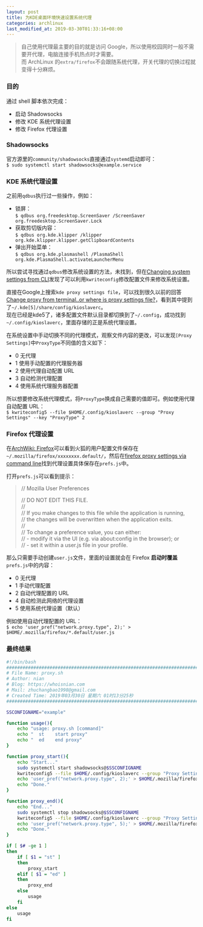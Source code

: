 ```yaml
---
layout: post
title: 为KDE桌面环境快速设置系统代理
categories: archlinux
last_modified_at: 2019-03-30T01:33:16+08:00
---
```


> 自己使用代理最主要的目的就是访问 Google，所以使用校园网时一般不需要开代理，电脑连接手机热点时才需要。  
> 而 ArchLinux 的`extra/firefox`不会跟随系统代理，开关代理的切换过程就变得十分麻烦。

<!-- more -->

### 目的
通过 shell 脚本依次完成：  
* 启动 Shadowsocks
* 修改 KDE 系统代理设置
* 修改 Firefox 代理设置

### Shadowsocks
官方源里的`community/shadowsocks`直接通过`systemd`启动即可：  
`$ sudo systemctl start shadowsocks@example.service`

### KDE 系统代理设置
之前用`qdbus`执行过一些操作，例如：  
* 锁屏：  
  `$ qdbus org.freedesktop.ScreenSaver /ScreenSaver org.freedesktop.ScreenSaver.Lock`
* 获取剪切版内容：  
  `$ qdbus org.kde.klipper /klipper org.kde.klipper.klipper.getClipboardContents`
* 弹出开始菜单：  
  `$ qdbus org.kde.plasmashell /PlasmaShell org.kde.PlasmaShell.activateLauncherMenu`

所以尝试寻找通过`qdbus`修改系统设置的方法，未找到，但在[Changing system settings from CLI](https://forum.kde.org/viewtopic.php?f=17&t=108974)发现了可以利用`kwriteconfig`修改配置文件来修改系统设置。  

直接在Google上搜索`kde proxy settings file`，可以找到很久以前的回答[Change proxy from terminal..or where is proxy settings file?](https://forum.kde.org/viewtopic.php?f=66&t=119350)，看到其中提到了`~/.kde[5]/share/config/kioslaverc`。  
现在已经是kde5了，诸多配置文件默认目录都切换到了`~/.config`，成功找到`~/.config/kioslaverc`，里面存储的正是系统代理设置。  

在系统设置中手动切换不同的代理模式，观察文件内容的更改，可以发现`[Proxy Settings]`中`ProxyType`不同值的含义如下：
* 0 无代理
* 1 使用手动配置的代理服务器
* 2 使用代理自动配置 URL
* 3 自动检测代理配置
* 4 使用系统代理服务器配置

所以想要修改系统代理模式，将`ProxyType`换成自己需要的值即可。例如使用代理自动配置 URL：  
`$ kwriteconfig5 --file $HOME/.config/kioslaverc --group "Proxy Settings" --key "ProxyType" 2`  

### Firefox 代理设置
在[ArchWiki: Firefox](https://wiki.archlinux.org/index.php/Firefox)可以看到火狐的用户配置文件保存在`~/.mozilla/firefox/xxxxxxxx.default/`，然后在[firefox proxy settings via command line](https://stackoverflow.com/questions/843340/firefox-proxy-settings-via-command-line)找到代理设置具体保存在`prefs.js`中。  

打开`prefs.js`可以看到提示：  
> // Mozilla User Preferences  
>   
> // DO NOT EDIT THIS FILE.  
> //  
> // If you make changes to this file while the application is running,  
> // the changes will be overwritten when the application exits.  
> //  
> // To change a preference value, you can either:  
> // - modify it via the UI (e.g. via about:config in the browser); or  
> // - set it within a user.js file in your profile.  

那么只需要手动创建`user.js`文件，里面的设置就会在 Firefox **启动时覆盖**`prefs.js`中的内容：  
* 0 无代理
* 1 手动代理配置
* 2 自动代理配置的 URL
* 4 自动检测此网络的代理设置
* 5 使用系统代理设置（默认）

例如使用自动代理配置的 URL：  
`$ echo 'user_pref("network.proxy.type", 2);' > $HOME/.mozilla/firefox/*.default/user.js`  

### 最终结果
```bash
#!/bin/bash
#########################################################################
# File Name: proxy.sh
# Author: nian
# Blog: https://whoisnian.com
# Mail: zhuchangbao1998@gmail.com
# Created Time: 2019年03月30日 星期六 01时13分25秒
#########################################################################

SSCONFIGNAME="example"

function usage(){
    echo "usage: proxy.sh [command]"
    echo "  st    start proxy"
    echo "  ed    end proxy"
}

function proxy_start(){
    echo "Start..."
    sudo systemctl start shadowsocks@$SSCONFIGNAME
    kwriteconfig5 --file $HOME/.config/kioslaverc --group "Proxy Settings" --key "ProxyType" 2
    echo 'user_pref("network.proxy.type", 2);' > $HOME/.mozilla/firefox/*.default/user.js
    echo "Done."
}

function proxy_end(){
    echo "End..."
    sudo systemctl stop shadowsocks@$SSCONFIGNAME
    kwriteconfig5 --file $HOME/.config/kioslaverc --group "Proxy Settings" --key "ProxyType" 0
    echo 'user_pref("network.proxy.type", 5);' > $HOME/.mozilla/firefox/*.default/user.js
    echo "Done."
}

if [ $# -ge 1 ]
then
    if [ $1 = "st" ]
    then
        proxy_start
    elif [ $1 = "ed" ]
    then
        proxy_end
    else
        usage
    fi
else
    usage
fi
```
